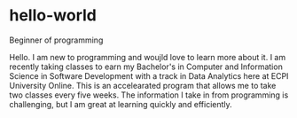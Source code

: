 # hello-world
Beginner of programming 

Hello. I am new to programming and woujld love to learn more about it. I am recently taking classes to earn my Bachelor's in Computer and Information Science in Software Development with a track in Data Analytics here at ECPI University Online. This is an accelearated program that allows me to take two classes every five weeks. The information I take in from programming is challenging, but I am great at learning quickly and efficiently. 

